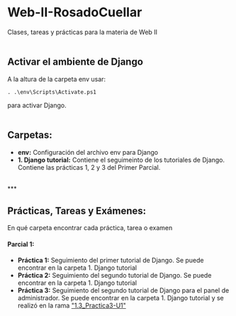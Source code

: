 # Web-II-RosadoCuellar
Clases, tareas y prácticas para la materia de Web II
<br>
<br>
<h2>Activar el ambiente de Django</h2>

A la altura de la carpeta env usar:
```
. .\env\Scripts\Activate.ps1
```
para activar Django.
<br>
<br>
<h2>Carpetas:</h2>
 <ul>
  <li><b>env:</b> Configuración del archivo env para Django</li> 
  <li><b>1. Django tutorial:</b> Contiene el seguimeinto de los tutoriales de Django. Contiene las prácticas 1, 2 y 3 del Primer Parcial.</li>
 </ul>
<br>
***
<br>
<h2>Prácticas, Tareas y Exámenes:</h2>
En qué carpeta encontrar cada práctica, tarea o examen
<h4>Parcial 1:</h4>
<ul>
 <li><b>Práctica 1:</b> Seguimiento del primer tutorial de Django. Se puede encontrar en la carpeta 1. Django tutorial</li>
 <li><b>Práctica 2:</b> Seguimiento del segundo tutorial de Django. Se puede encontrar en la carpeta 1. Django tutorial</li>
 <li><b>Práctica 3:</b> Seguimiento del segundo tutorial de Django para el panel de administrador. Se puede encontrar en la carpeta 1. Django tutorial y se realizó en la rama <a href="https://github.com/BeaRozz/web-II-RosadoCuellar/tree/1.3_Practica3-U1">"1.3_Practica3-U1"</a></li>
</ul>
